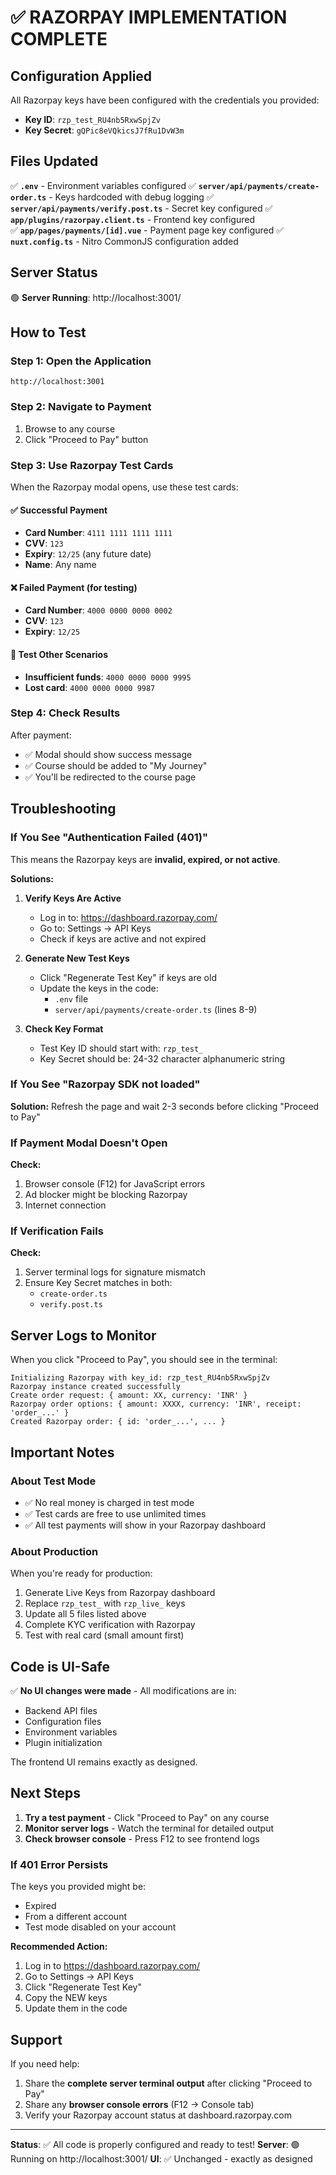 # ✅ RAZORPAY IMPLEMENTATION COMPLETE

## Configuration Applied

All Razorpay keys have been configured with the credentials you provided:

- **Key ID**: `rzp_test_RU4nb5RxwSpjZv`
- **Key Secret**: `gQPic8eVQkicsJ7fRu1DvW3m`

## Files Updated

✅ **`.env`** - Environment variables configured
✅ **`server/api/payments/create-order.ts`** - Keys hardcoded with debug logging
✅ **`server/api/payments/verify.post.ts`** - Secret key configured
✅ **`app/plugins/razorpay.client.ts`** - Frontend key configured  
✅ **`app/pages/payments/[id].vue`** - Payment page key configured
✅ **`nuxt.config.ts`** - Nitro CommonJS configuration added

## Server Status

🟢 **Server Running**: http://localhost:3001/

## How to Test

### Step 1: Open the Application
```
http://localhost:3001
```

### Step 2: Navigate to Payment
1. Browse to any course
2. Click "Proceed to Pay" button

### Step 3: Use Razorpay Test Cards

When the Razorpay modal opens, use these test cards:

#### ✅ Successful Payment
- **Card Number**: `4111 1111 1111 1111`
- **CVV**: `123`
- **Expiry**: `12/25` (any future date)
- **Name**: Any name

#### ❌ Failed Payment (for testing)
- **Card Number**: `4000 0000 0000 0002`
- **CVV**: `123`
- **Expiry**: `12/25`

#### 🔄 Test Other Scenarios
- **Insufficient funds**: `4000 0000 0000 9995`
- **Lost card**: `4000 0000 0000 9987`

### Step 4: Check Results

After payment:
- ✅ Modal should show success message
- ✅ Course should be added to "My Journey"
- ✅ You'll be redirected to the course page

## Troubleshooting

### If You See "Authentication Failed (401)"

This means the Razorpay keys are **invalid, expired, or not active**. 

**Solutions:**

1. **Verify Keys Are Active**
   - Log in to: https://dashboard.razorpay.com/
   - Go to: Settings → API Keys
   - Check if keys are active and not expired
   
2. **Generate New Test Keys**
   - Click "Regenerate Test Key" if keys are old
   - Update the keys in the code:
     - `.env` file
     - `server/api/payments/create-order.ts` (lines 8-9)

3. **Check Key Format**
   - Test Key ID should start with: `rzp_test_`
   - Key Secret should be: 24-32 character alphanumeric string

### If You See "Razorpay SDK not loaded"

**Solution:** Refresh the page and wait 2-3 seconds before clicking "Proceed to Pay"

### If Payment Modal Doesn't Open

**Check:**
1. Browser console (F12) for JavaScript errors
2. Ad blocker might be blocking Razorpay
3. Internet connection

### If Verification Fails

**Check:**
1. Server terminal logs for signature mismatch
2. Ensure Key Secret matches in both:
   - `create-order.ts`
   - `verify.post.ts`

## Server Logs to Monitor

When you click "Proceed to Pay", you should see in the terminal:

```
Initializing Razorpay with key_id: rzp_test_RU4nb5RxwSpjZv
Razorpay instance created successfully
Create order request: { amount: XX, currency: 'INR' }
Razorpay order options: { amount: XXXX, currency: 'INR', receipt: 'order_...' }
Created Razorpay order: { id: 'order_...', ... }
```

## Important Notes

### About Test Mode
- ✅ No real money is charged in test mode
- ✅ Test cards are free to use unlimited times
- ✅ All test payments will show in your Razorpay dashboard

### About Production
When you're ready for production:
1. Generate Live Keys from Razorpay dashboard
2. Replace `rzp_test_` with `rzp_live_` keys
3. Update all 5 files listed above
4. Complete KYC verification with Razorpay
5. Test with real card (small amount first)

## Code is UI-Safe

✅ **No UI changes were made** - All modifications are in:
- Backend API files
- Configuration files
- Environment variables
- Plugin initialization

The frontend UI remains exactly as designed.

## Next Steps

1. **Try a test payment** - Click "Proceed to Pay" on any course
2. **Monitor server logs** - Watch the terminal for detailed output
3. **Check browser console** - Press F12 to see frontend logs

### If 401 Error Persists

The keys you provided might be:
- Expired
- From a different account
- Test mode disabled on your account

**Recommended Action:**
1. Log in to https://dashboard.razorpay.com/
2. Go to Settings → API Keys
3. Click "Regenerate Test Key"
4. Copy the NEW keys
5. Update them in the code

## Support

If you need help:
1. Share the **complete server terminal output** after clicking "Proceed to Pay"
2. Share any **browser console errors** (F12 → Console tab)
3. Verify your Razorpay account status at dashboard.razorpay.com

---

**Status**: ✅ All code is properly configured and ready to test!
**Server**: 🟢 Running on http://localhost:3001/
**UI**: ✅ Unchanged - exactly as designed
